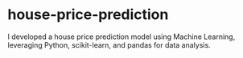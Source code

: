 # house-price-prediction
I developed a house price prediction model using Machine Learning, leveraging Python, scikit-learn, and pandas for data analysis.
